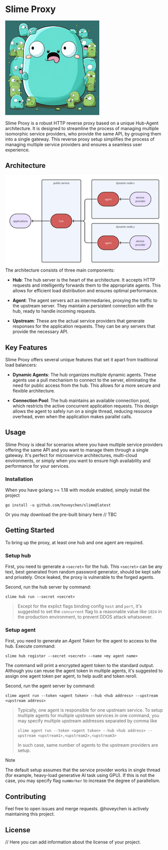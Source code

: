# Slime Proxy
<img src="https://github.com/hoveychen/slime/raw/main/docs/mascot.png" width="300px">

Slime Proxy is a robust HTTP reverse proxy based on a unique Hub-Agent architecture. It is designed to streamline the process of managing multiple isomorphic service providers, who provide the same API, by grouping them into a single gateway. This reverse proxy setup simplifies the process of managing multiple service providers and ensures a seamless user experience.

## Architecture
<img src="https://github.com/hoveychen/slime/raw/main/docs/architecture.png" width="600x">
The architecture consists of three main components:

- **Hub**: The hub server is the heart of the architecture. It accepts HTTP requests and intelligently forwards them to the appropriate agents. This allows for efficient load distribution and ensures optimal performance.

- **Agent**: The agent servers act as intermediaries, proxying the traffic to the upstream server. They maintain a persistent connection with the hub, ready to handle incoming requests.

- **Upstream**: These are the actual service providers that generate responses for the application requests. They can be any servers that provide the necessary API.


## Key Features
Slime Proxy offers several unique features that set it apart from traditional load balancers:

- **Dynamic Agents**: The hub organizes multiple dynamic agents. These agents use a pull mechanism to connect to the server, eliminating the need for public access from the hub. This allows for a more secure and flexible architecture.

- **Connection Pool**: The hub maintains an available connection pool, which restricts the active concurrent application requests. This design allows the agent to safely run on a single thread, reducing resource overhead, even when the application makes parallel calls.

## Usage
Slime Proxy is ideal for scenarios where you have multiple service providers offering the same API and you want to manage them through a single gateway. It's perfect for microservice architectures, multi-cloud environments, or simply when you want to ensure high availability and performance for your services.

### Installation
When you have golang >= 1.18 with module enabled, simply install the project
```
go install -u github.com/hoveychen/slime@latest
```

Or you may download the pre-built binary here
// TBC

## Getting Started

To bring up the proxy, at least one hub and one agent are required.

### Setup hub

First, you need to generate a `<secret>` for the hub. This `<secret>` can be any text, best generated from random password generator, should be kept safe and privately. Once leaked, the proxy is vulnerable to the forged agents.

Second, run the hub server by command:
```
slime hub run --secret <secret>
```

> Except for the explict flags binding config `host` and `port`, it's suggested to set the `concurrent` flag to a reasonable value like `1024` in the production environment, to prevent DDOS attack whatsoever.

### Setup agent

First, you need to generate an *Agent Token* for the agent to access to the hub. Execute command:

```
slime hub register --secret <secret> --name <my agent name>
```

The command will print a encrypted agent token to the standard output. Although you can reuse the agent token in multiple agents, it's suggested to assign one agent token per agent, to help audit and token reroll.

Second, run the agent server by command:
```
slime agent run --token <agent token> --hub <hub address> --upstream <upstream address> 
```

> Typically, one agent is responsible for one upstream service. To setup multiple agents for multiple upstream services in one command, you may specify multiple upstream addresses separated by comma like
> ```
> slime agent run --token <agent token> --hub <hub address> --upstream <upstream1>,<upstream2>,<upstream3>
> ```
> In such case, same number of agents to the upstream providers are setup.

> [!NOTE]
> The default setup assumes that the service provider works in single thread (for example, heavy-load generative AI task using GPU). If this is not the case, you may specify flag `numWorker` to increase the degree of parallelism. 

## Contributing
Feel free to open issues and merge requests. @hoveychen is actively maintaining this project.

## License
// Here you can add information about the license of your project.
